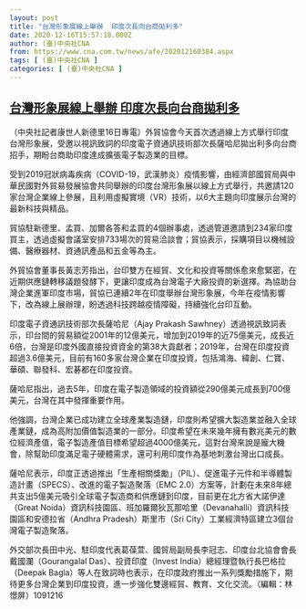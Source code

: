 ```yaml
---
layout: post
title: "台灣形象展線上舉辦  印度次長向台商拋利多"
date: 2020-12-16T15:57:18.000Z
author: (臺)中央社CNA
from: https://www.cna.com.tw/news/afe/202012160384.aspx
tags: [ (臺)中央社CNA ]
categories: [ (臺)中央社CNA ]
---
```

<!--1608134238000-->
[台灣形象展線上舉辦  印度次長向台商拋利多](https://www.cna.com.tw/news/afe/202012160384.aspx)
------

<div>
<div></div><div class="paragraph"><p>（中央社記者康世人新德里16日專電）外貿協會今天首次透過線上方式舉行印度台灣形象展，受邀以視訊致詞的印度電子資通訊技術部次長薩哈尼拋出利多向台商招手，期盼台商助印度達成擴張電子製造業的目標。</p><p>受到2019冠狀病毒疾病（COVID-19，武漢肺炎）疫情影響，由經濟部國貿局與中華民國對外貿易發展協會共同舉辦的印度台灣形象展以線上方式舉行，共邀請120家台灣企業線上參展，且利用虛擬實境（VR）技術，以6大主題向印度展示台灣的最新科技與精品。</p><p>貿協駐新德里、孟買、加爾各答和孟買的4個辦事處，透過管道邀請到234家印度買主，透過虛擬會議室安排733場次的貿易洽談會；貿協表示，採購項目以機械設備、醫療器材、資通訊產品和五金等為主。</p><p>外貿協會董事長黃志芳指出，台印雙方在經貿、文化和投資等關係愈來愈緊密，在近期供應鏈轉移議題發酵下，更讓印度成為台灣電子大廠投資的新選擇。為協助台灣企業進軍印度市場，貿協已連續2年在印度舉辦台灣形象展，今年在疫情影響下，改為線上展辦理，盼透過科技跨越疫情障礙，持續強化台印互動。</p><p>印度電子資通訊技術部次長薩哈尼（Ajay Prakash Sawhney）透過視訊致詞表示，印台間的貿易額從2001年的12億美元，增加到2019年的近75億美元，成長近6倍，台灣是印度外國直接投資資金的第38大貢獻者；2019年，台灣在印度投資超過3.6億美元，目前有160多家台灣企業在印度投資，包括鴻海、緯創、仁寶、華碩、聯發科、宏碁都在印度投資。</p><p>薩哈尼指出，過去5年，印度在電子製造領域的投資額從290億美元成長到700億美元，台灣在其中發揮重要作用。</p><p>他強調，台灣企業已成功建立全球產業製造鏈，印度則希望擴大製造業並融入全球產業鏈，成為高附加價值製造業的一部分。印度希望在未來幾年擁有數兆美元的數位經濟產值，電子製造產值目標希望超過4000億美元，這對台灣來說是龐大機會，除幫助印度滿足電子硬體需求，還可利用印度作為基地刺激台灣出口成長。</p><p>薩哈尼表示，印度正透過推出「生產相關獎勵」（PIL）、促進電子元件和半導體製造計畫（SPECS）、改進的電子製造聚落（EMC 2.0）方案等，計劃在未來8年總共支出5億美元吸引全球電子製造商和供應鏈到印度，目前更在北方省大諾伊達（Great Noida）資訊科技園區、班加羅爾狄瓦那哈里（Devanahalli）資訊科技園區和安德拉省（Andhra Pradesh）斯里市（Sri City）工業經濟特區建立3個台灣電子製造聚落。</p><p>外交部次長田中光、駐印度代表葛葆萱、國貿局副局長李冠志、印度台北協會會長戴國瀾（Gourangalal Das）、投資印度（Invest India）總經理暨執行長巴格拉（Deepak Bagla）等人在致詞時也表示，在印度政府推出一系列獎勵措施下，期待更多台灣企業到印度投資，進一步強化雙邊經貿、教育、文化交流。（編輯：林憬屏）1091216</p></div>
</div>
